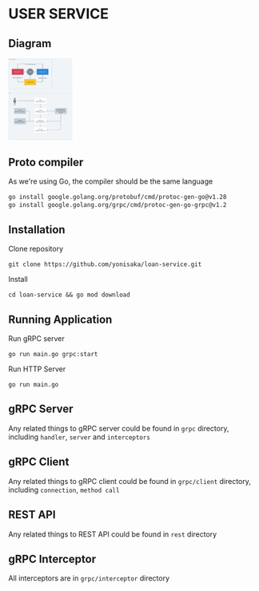 # USER SERVICE

## Diagram
<img src="https://github.com/yonisaka/protobank/blob/main/diagram.png?raw=true" width="128"/>

## Proto compiler

As we're using Go, the compiler should be the same language
```shell
go install google.golang.org/protobuf/cmd/protoc-gen-go@v1.28
go install google.golang.org/grpc/cmd/protoc-gen-go-grpc@v1.2
```

## Installation
Clone repository
```shell
git clone https://github.com/yonisaka/loan-service.git
```
Install

```shell
cd loan-service && go mod download 
```
## Running Application
Run gRPC server
```shell
go run main.go grpc:start
```
Run HTTP Server
```shell
go run main.go
```

## gRPC Server
Any related things to gRPC server could be found in `grpc` directory, including `handler`, `server` and `interceptors`

## gRPC Client
Any related things to gRPC client could be found in `grpc/client` directory, including `connection`, `method call`

## REST API
Any related things to REST API could be found in `rest` directory

## gRPC Interceptor
All interceptors are in `grpc/interceptor` directory